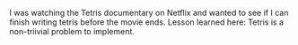 I was watching the Tetris documentary on Netflix and wanted to see if I can finish writing tetris before the movie ends. Lesson learned here: Tetris is a non-triivial problem to implement.
